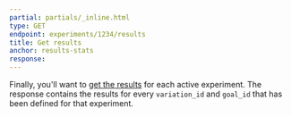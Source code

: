 ```yaml
---
partial: partials/_inline.html
type: GET
endpoint: experiments/1234/results
title: Get results
anchor: results-stats
response:
---
```


Finally, you'll want to [get the results](/rest/reference/index.html#get-stats) for each active experiment.  The response contains the results for every `variation_id` and `goal_id` that has been defined for that experiment.
